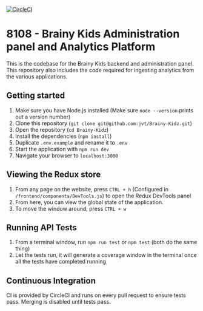 [![CircleCI](https://circleci.com/gh/jvt/Brainy-Kids.svg?style=svg)](https://circleci.com/gh/jvt/Brainy-Kids)

# 8108 - Brainy Kids Administration panel and Analytics Platform

This is the codebase for the Brainy Kids backend and administration panel. This repository also includes the code required for ingesting analytics from the various applications.

## Getting started

1.  Make sure you have Node.js installed (Make sure `node --version` prints out a version number)
2.  Clone this repository (`git clone git@github.com:jvt/Brainy-Kidz.git`)
3.  Open the repository (`cd Brainy-Kidz`)
4.  Install the dependencies (`npm install`)
5.  Duplicate `.env.example` and rename it to `.env`
6.  Start the application with `npm run dev`
7.  Navigate your browser to `localhost:3000`

## Viewing the Redux store

1.  From any page on the website, press `CTRL + h` (Configured in `/frontend/components/DevTools.js`) to open the Redux DevTools panel
2.  From here, you can view the global state of the application.
3.  To move the window around, press `CTRL + w`

## Running API Tests

1.  From a terminal window, run `npm run test` or `npm test` (both do the same thing)
2.  Let the tests run, it will generate a coverage window in the terminal once all the tests have completed running

## Continuous Integration

CI is provided by CircleCI and runs on every pull request to ensure tests pass. Merging is disabled until tests pass.
